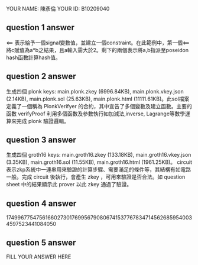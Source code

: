 YOUR NAME: 陳彥倫
YOUR ID: B10209040

## question 1 answer 
<== 表示給予一個signal變數值，並建立一個constraint。在此範例中，第一個<==將c賦值為a*b之結果，且a輸入需大於2。剩下的兩個表示將a,b指派至poseidon hash函數計算hash值。

## question 2 answer
生成四個 plonk keys: main.plonk.zkey (6996.84KB), main.plonk.vkey.json (2.14KB), main.plonk.sol (25.63KB), main.plonk.html (11111.61KB)。此sol檔案定義了一個稱為 PlonkVerifyer 的合約，其中宣告了多個變數及建立函數。主要的函數 verifyProof 利用多個函數及參數執行如加減法,inverse, Lagrange等數學運算來完成 plonk 驗證邏輯。

## question 3 answer
生成四個 groth16 keys: main.groth16.zkey (133.18KB), main.groth16.vkey.json (3.35KB), main.groth16.sol (11.55KB), main.groth16.html (1961.25KB)。 circuit 表示zkp系統中一連串用來驗證的計算步驟、需要滿足的條件等，其結構有如電路一般。完成 circuit  後執行，會產生 zkey ，可用來驗證是否合法。如 question sheet 中的結果顯示此 prover 以此 zkey 通過了驗證。

## question 4 answer
17499677547561660273017699567908067415377678347145626859540034597523441084050
## question 5 answer
FILL YOUR ANSWER HERE